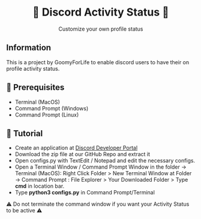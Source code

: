 <h1 align="center">🎯 Discord Activity Status 🎯</h1>
<p align="center">Customize your own profile status</p>

##  Information
This is a project by GoomyForLife to enable discord users to have their on profile activity status.

## 🚧 Prerequisites 
- Terminal (MacOS)
- Command Prompt (Windows)
- Command Prompt (Linux)

## 📝 Tutorial
- Create an application at [Discord Developer Portal](https://discord.com/developers/applications)
- Download the zip file at our GitHub Repo and extract it 
- Open configs.py with TextEdit / Notepad and edit the necessary configs.
- Open a Terminal Window / Command Prompt Window in the folder
  -> Terminal (MacOS): Right Click Folder > New Terminal Window at Folder
  -> Command Prompt : File Explorer > Your Downloaded Folder > Type **cmd** in location bar.
- Type **python3 configs.py** in Command Prompt/Terminal

⚠️ Do not terminate the command window if you want your Activity Status to be active ⚠️
